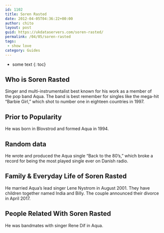 ```yaml
---
id: 1102
title: Soren Rasted
date: 2012-04-05T04:36:22+00:00
author: chito
layout: post
guid: https://ukdataservers.com/soren-rasted/
permalink: /04/05/soren-rasted
tags:
 - show love
category: Guides
---
```


* some text
{: toc}
          
          
## Who is  Soren Rasted
                  
                  
                  
Singer and multi-instrumentalist best known for his work as a member of the pop band Aqua. The band is best remember for singles like the mega-hit &#8220;Barbie Girl,&#8221; which shot to number one in eighteen countries in 1997.
                  
                
                
                
## Prior to Popularity 
                  
                  
                  
He was born in Blovstrod and formed Aqua in 1994.
                  
                
                
                
## Random data 
                  
                  
                  
He wrote and produced the Aqua single &#8220;Back to the 80&#8217;s,&#8221; which broke a record for being the most played single ever on Danish radio.
                  
                
                
                
## Family & Everyday Life of Soren Rasted
                  
                  
                  
He married Aqua&#8217;s lead singer Lene Nystrom in August 2001. They have children together named India and Billy. The couple announced their divorce in April 2017. 
                  
                
                
                
## People Related With  Soren Rasted
                  
                  
                  
He was bandmates with singer Rene Dif in Aqua.
                  
                
              
            
          
          
          
    
    
  
